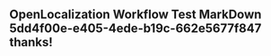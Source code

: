 <properties
ms.topic="hero-topic1"
ms.test1="hero-topic"
ms.test2="test"/>

## OpenLocalization Workflow Test MarkDown 5dd4f00e-e405-4ede-b19c-662e5677f847 thanks!
